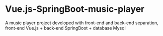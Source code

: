 # Vue.js-SpringBoot-music-player
A music player project developed with front-end and back-end separation, front-end Vue.js + back-end SpringBoot + database Mysql
